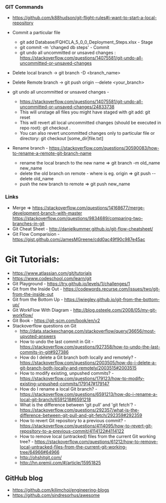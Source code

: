 ### GIT Commands
* https://github.com/k88hudson/git-flight-rules#i-want-to-start-a-local-repository
* Commit a particular file
  * git add Database/FQHCLA_5_0_0_Deployment_Steps.xlsx - Stage
  * git commit -m 'changed db steps' - Commit
  * git undo all uncommitted or unsaved changes : https://stackoverflow.com/questions/14075581/git-undo-all-uncommitted-or-unsaved-changes

* Delete local branch -> git branch -D <branch_name> 
* Delete Remote branch -> git push origin --delete <your_branch>
* git undo all uncommitted or unsaved changes - 
   * https://stackoverflow.com/questions/14075581/git-undo-all-uncommitted-or-unsaved-changes/24833738
   * This will unstage all files you might have staged with git add:
      git reset
   * This will revert all local uncommitted changes (should be executed in repo root):
      git checkout .
   * You can also revert uncommitted changes only to particular file or directory:
      git checkout [some_dir|file.txt]
* Rename branch - https://stackoverflow.com/questions/30590083/how-to-rename-a-remote-git-branch-name
   * rename the local branch to the new name => git branch -m old_name new_name 
   * delete the old branch on remote - where <remote> is eg. origin => git push <remote> --delete old_name
   * push the new branch to remote => git push <remote> new_name



### Links
* Merge => https://stackoverflow.com/questions/14168677/merge-development-branch-with-master
https://stackoverflow.com/questions/9834689/comparing-two-branches-in-git
* Git Cheat Sheet - http://danielkummer.github.io/git-flow-cheatsheet/
* Git Flow Comparision - https://gist.github.com/JamesMGreene/cdd0ac49f90c987e45ac

# Git Tutorials:
* https://www.atlassian.com/git/tutorials
* https://www.codeschool.com/learn/git
* Git Playground - https://try.github.io/levels/1/challenges/1
* Git from the Inside Out  - https://codewords.recurse.com/issues/two/git-from-the-inside-out
* Git from the Bottom Up - https://jwiegley.github.io/git-from-the-bottom-up/
* Git WorkFlow With Diagram - http://blog.osteele.com/2008/05/my-git-workflow/
* Git Book - https://git-scm.com/book/en/v2
* Stackoverflow questions on Git
  * http://data.stackexchange.com/stackoverflow/query/36656/most-upvoted-answers
  * How to undo the last commit in Git - https://stackoverflow.com/questions/927358/how-to-undo-the-last-commits-in-git#927386
  * How do I delete a Git branch both locally and remotely? - https://stackoverflow.com/questions/2003505/how-do-i-delete-a-git-branch-both-locally-and-remotely/2003515#2003515
  * How to modify existing, unpushed commits? - https://stackoverflow.com/questions/179123/how-to-modify-existing-unpushed-commits/179147#179147
  * How do I rename a local Git branch? - https://stackoverflow.com/questions/6591213/how-do-i-rename-a-local-git-branch/6591218#6591218
  * What is the difference between 'git pull' and 'git fetch'? - https://stackoverflow.com/questions/292357/what-is-the-difference-between-git-pull-and-git-fetch/292359#292359
  * How to revert Git repository to a previous commit? - https://stackoverflow.com/questions/4114095/how-to-revert-git-repository-to-a-previous-commit/4114122#4114122
  * How to remove local (untracked) files from the current Git working tree? - https://stackoverflow.com/questions/61212/how-to-remove-local-untracked-files-from-the-current-git-working-tree/64966#64966
  * http://ohshitgit.com/
  * http://hn.premii.com/#/article/15951825



## GitHub blog 
* https://github.com/kilimchoi/engineering-blogs
* https://github.com/sindresorhus/awesome
